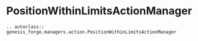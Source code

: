 # PositionWithinLimitsActionManager

```{eval-rst}
.. autoclass:: genesis_forge.managers.action.PositionWithinLimitsActionManager
```
